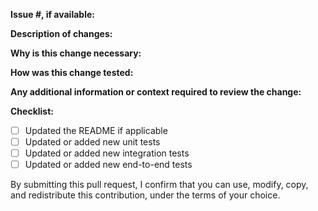 **Issue #, if available:**

**Description of changes:**

**Why is this change necessary:**

**How was this change tested:**

**Any additional information or context required to review the change:**

**Checklist:**
 - [ ] Updated the README if applicable
 - [ ] Updated or added new unit tests
 - [ ] Updated or added new integration tests
 - [ ] Updated or added new end-to-end tests

By submitting this pull request, I confirm that you can use, modify, copy, and redistribute this contribution, under the terms of your choice.
